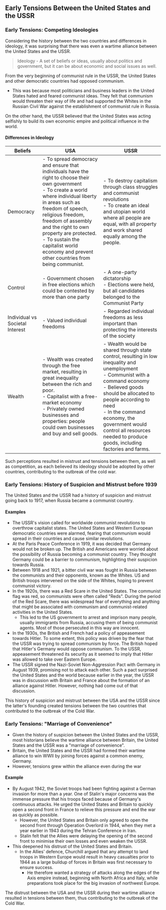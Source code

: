 ## Early Tensions Between the United States and the USSR


### Early Tensions: Competing Ideologies


Considering the history between the two countries and differences in ideology, it was surprising that there was even a wartime alliance between the United States and the USSR.

> Ideology - A set of beliefs or ideas, usually about politics and government, but it can be about economic and social issues as well.

From the very beginning of communist rule in the USSR, the United States and other democratic countries had opposed communism.

- This was because most politicians and business leaders in the United States hated and feared communist ideas. They felt that communism would threaten their way of life and had supported the Whites in the Russian Civil War against the establishment of communist rule in Russia.

On the other hand, the USSR believed that the United States was acting selfishly to build its own economic empire and political influence in the world.

#### Differences in Ideology



| Beliefs                         | USA                                                                                                                                                                                                                                                                                                                                                                                          | USSR                                                                                                                                                                                                                                                                                                                                                                |
|---------------------------------|----------------------------------------------------------------------------------------------------------------------------------------------------------------------------------------------------------------------------------------------------------------------------------------------------------------------------------------------------------------------------------------------|---------------------------------------------------------------------------------------------------------------------------------------------------------------------------------------------------------------------------------------------------------------------------------------------------------------------------------------------------------------------|
| Democracy                       | - To spread democracy and ensure that individuals have the right to choose their own government </br> - To create a world where individual liberty in areas such as freedom of speech, religious freedom, freedom of assembly and the right to own property are protected. </br> - To sustain the capitalist world economy and prevent other countries from being communist. | - To destroy capitalism through class struggles and communist revolutions </br> - To create an ideal and utopian world where all people are equal, with all property and work shared equally among the people.                                                                                                                                                |
| Control                         | - Government chosen in free elections which could be contested by more than one party                                                                                                                                                                                                                                                                                                       | - A one-party dictatorship </br> - Elections were held, but all candidates belonged to the Communist Party                                                                                                                                                                                                                                                       |
| Individual vs Societal Interest | - Valued individual freedoms                                                                                                                                                                                                                                                                                                                                                                 | - Regarded individual freedoms as less important than protecting the interests of the society                                                                                                                                                                                                                                                                     |
| Wealth                          | - Wealth was created through the free market, resulting in great inequality between the rich and poor. </br> - Capitalist with a free-market economy </br> - Privately owned businesses and properties: people could own businesses and buy and sell goods.                                                                                                                     | - Wealth would be shared through state control, resulting in low inequality and unemployment </br> - Communist with a command economy </br> - Believed goods should be allocated to people according to need </br> - In the command economy, the government would control all resources needed to produce goods, including factories and farms. |

Such perceptions resulted in mistrust and tensions between them, as well as competition, as each believed its ideology should be adopted by other countries, contributing to the outbreak of the cold war.

### Early Tensions: History of Suspicion and Mistrust before 1939


The United States and the USSR had a history of suspicion and mistrust going back to 1917, when Russia became a communist country.

#### Examples


- The USSR's vision called for worldwide communist revolutions to overthrow capitalist states. The United States and Western European democratic countries were alarmed, fearing that communism would spread in their countries and cause similar revolutions.
- At the Paris Peace Conference in 1919, it was decided that Germany would not be broken up. The British and Americans were worried about the possibility of Russia becoming a communist country. They thought Germany could be a barrier to communism, highlighting their suspicion towards Russia.
- Between 1918 and 1921, a bitter civil war was fought in Russia between the communists and their opponents, known as the Whites. US and British troops intervened on the side of the Whites, hoping to prevent communist victory.
- In the 1920s, there was a Red Scare in the United States. The communist flag was red, so communists were often called "Reds". During the period of the Red Scare, there was widespread fear of everything and anything that might be associated with communism and communist-related activities in the United States.
    * This led to the US government to arrest and imprison many people, usually immigrants from Russia, accusing them of being communist agents. Most of those persecuted in this way are innocent.
- In the 1930s, the British and French had a policy of appeasement towards Hitler. To some extent, this policy was driven by the fear that the USSR was trying to spread communism by force. The British hoped that Hitler's Germany would oppose communism. To the USSR, appeasement threatened its security as it seemed to imply that Hitler was allowed to take over Eastern Europe.
- The USSR signed the Nazi-Soviet Non-Aggression Pact with Germany in August 1939, promising not to attack each other. Such a pact surprised the United States and the world because earlier in the year, the USSR was in discussion with Britain and France about the formation of an alliance against Hitler. However, nothing had come out of that discussion.

This history of suspicion and mistrust between the USA and the USSR since the latter's founding created tensions between the two countries that contributed to the outbreak of the Cold War.

### Early Tensions: "Marriage of Convenience"


- Given the history of suspicion between the United States and the USSR, most historians believe the wartime alliance between Britain, the United States and the USSR was a "marriage of convenience".
- Britain, the United States and the USSR had formed their wartime alliance to win WWII by joining forces against a common enemy, Germany.
- However, tensions grew within the alliance even during the war

#### Example


- By August 1942, the Soviet troops had been fighting against a German invasion for more than a year. One of Stalin's major concerns was the immense pressure that his troops faced because of Germany's continuous attacks. He urged the United States and Britain to quickly open a second front in France to relieve this pressure and end the war as quickly as possible.
    * However, the United States and Britain only agreed to open the second front through Operation Overlord in 1944, when they met a year earlier in 1943 during the Tehran Conference in Iran.
    * Stalin felt that the Allies were delaying the opening of the second front to minimise their own losses and even weaken the USSR.
- This deepened his distrust of the United States and Britain.
    * In the Allies' defence, Churchill argued that any attempt to land troops in Western Europe would result in heavy casualties prior to 1944 as a large buildup of forces in Britain was first necessary to ensure success.
        + He therefore wanted a strategy of attacks along the edges of the Axis empire instead, beginning with North Africa and Italy, while preparations took place for the big invasion of northwest Europe.
            
The distrust between the USA and the USSR during their wartime alliance resulted in tensions between them, thus contributing to the outbreak of the Cold War.

